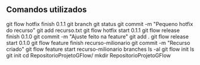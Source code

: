 Comandos utilizados
-------------------

git flow hotfix finish 0.1.1
git branch
git status
git commit -m "Pequeno hotfix do recurso"
git add recurso.txt 
git flow hotfix start 0.1.1
git flow release finish 0.1.0
git commit -m "Ajuste feito na feature"
git add .
git flow release start 0.1.0
git flow feature finish recurso-milionario
git commit -m "Recurso criado"
git flow feature start recurso-milionario
branches
ls -al
git flow init
ls
git init
cd RepositorioProjetoGFlow/
mkdir RepositorioProjetoGFlow

